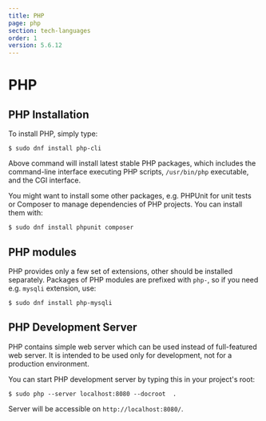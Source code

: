```yaml
---
title: PHP
page: php
section: tech-languages
order: 1
version: 5.6.12
---
```


# PHP

## PHP Installation

To install PHP, simply type:

```
$ sudo dnf install php-cli
```

Above command will install latest stable PHP packages, which includes the command-line interface executing PHP scripts, `/usr/bin/php` executable, and the CGI interface.

You might want to install some other packages, e.g. PHPUnit for unit tests or Composer to manage dependencies of PHP projects. You can install them with:

```
$ sudo dnf install phpunit composer
```

## PHP modules

PHP provides only a few set of extensions, other should be installed separately. Packages of PHP modules are prefixed with `php-`, so if you need e.g. `mysqli` extension, use:

```
$ sudo dnf install php-mysqli
```

## PHP Development Server

PHP contains simple web server which can be used instead of full-featured web server. It is intended to be used only for development, not for a production environment.

You can start PHP development server by typing this in your project's root:

```
$ sudo php --server localhost:8080 --docroot  .
```
Server will be accessible on `http://localhost:8080/`.
